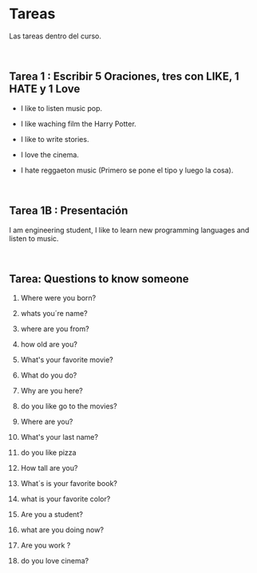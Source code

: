 # Tareas
Las tareas dentro del curso.


<br>

## Tarea 1 : Escribir 5 Oraciones, tres con LIKE, 1 HATE y 1 Love

- I like to listen music pop.
- I like waching film the Harry Potter.
- I like to write stories.
- I love the cinema.
  
- I hate reggaeton music
(Primero se pone el tipo y luego la cosa).

<br>

## Tarea 1B : Presentación
I am engineering student, I like to learn new programming languages and listen to music.

<br>

## Tarea: Questions to know someone

1. Where were you born?

2. whats you´re name?                             

3. where are you from?
   
4. how old are you?

5. What's your favorite movie?

6. What do you do?

7. Why are you here?

8. do you like go to the movies?

9.  Where are you?

10. What's your last name?

11. do you like pizza

12. How tall are you?

13. What´s is your favorite book?

14. what is your favorite color?

15. Are you a student?

16. what are you doing now?

17. Are you work ?

18. do you love cinema?

<br>
